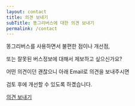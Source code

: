 ```yaml
---
layout: contact
title: 의견 보내기
subTitle: 똥그리버스에 대한 의견 보내기
permalink: /contact
---
```

똥그리버스를 사용하면서 불편한 점이나 개선점,

또는 잘못된 버스정보에 대해서 제보하고 싶으신가요?

어떤 의견이던 괜찮으니 아래 Email로 의견을 보내주시면 

검토 후에 개선할 수 있도록 하곘습니다.

[의견 보내기](mailto://caffeine.driven.dev@gmail.com)
